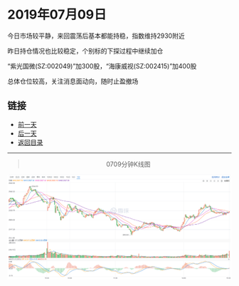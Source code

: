 # 2019年07月09日

今日市场较平静，来回震荡后基本都能持稳，指数维持2930附近

昨日持仓情况也比较稳定，个别标的下探过程中继续加仓

“紫光国微(SZ:002049)”加300股，“海康威视(SZ:002415)”加400股

总体仓位较高，关注消息面动向，随时止盈撤场



## 链接

- [前一天](https://github.com/gdoggy/investment-diary/blob/master/2019/0708.md)
- [后一天](https://github.com/gdoggy/investment-diary/blob/master/2019/0710.md)
- [返回目录](https://github.com/gdoggy/investment-diary)

------

> <center>0709分钟K线图</center>

![K minute](https://github.com/gdoggy/investment-diary/blob/master/2019/RunChart/0709.png)